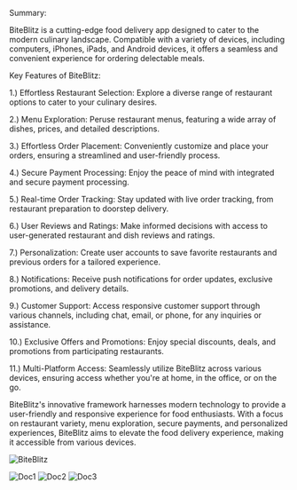 Summary:

BiteBlitz is a cutting-edge food delivery app designed to cater to the modern culinary landscape. Compatible with a variety of devices, including computers, iPhones, iPads, and Android devices, it offers a seamless and convenient experience for ordering delectable meals.

Key Features of BiteBlitz:

1.) Effortless Restaurant Selection: Explore a diverse range of restaurant options to cater to your culinary desires.

2.) Menu Exploration: Peruse restaurant menus, featuring a wide array of dishes, prices, and detailed descriptions.

3.) Effortless Order Placement: Conveniently customize and place your orders, ensuring a streamlined and user-friendly process.

4.) Secure Payment Processing: Enjoy the peace of mind with integrated and secure payment processing.

5.) Real-time Order Tracking: Stay updated with live order tracking, from restaurant preparation to doorstep delivery.

6.) User Reviews and Ratings: Make informed decisions with access to user-generated restaurant and dish reviews and ratings.

7.) Personalization: Create user accounts to save favorite restaurants and previous orders for a tailored experience.

8.) Notifications: Receive push notifications for order updates, exclusive promotions, and delivery details.

9.) Customer Support: Access responsive customer support through various channels, including chat, email, or phone, for any inquiries or assistance.

10.) Exclusive Offers and Promotions: Enjoy special discounts, deals, and promotions from participating restaurants.

11.) Multi-Platform Access: Seamlessly utilize BiteBlitz across various devices, ensuring access whether you're at home, in the office, or on the go.

BiteBlitz's innovative framework harnesses modern technology to provide a user-friendly and responsive experience for food enthusiasts. With a focus on restaurant variety, menu exploration, secure payments, and personalized experiences, BiteBlitz aims to elevate the food delivery experience, making it accessible from various devices.

![BiteBlitz](https://github.com/ImmortalFireKing/BiteBlitz/assets/149437730/60ee0d8c-4f0a-45c7-bc86-9bb4d4c43715)

![Doc1](https://github.com/ImmortalFireKing/BiteBlitz/assets/149437730/9138e306-8597-4180-bed2-a95297ecb2be)
![Doc2](https://github.com/ImmortalFireKing/BiteBlitz/assets/149437730/9d235bdf-25d9-4f99-9715-9036c3316307)
![Doc3](https://github.com/ImmortalFireKing/BiteBlitz/assets/149437730/184de2c8-c553-498f-b35f-9f01b86eeb8e)
